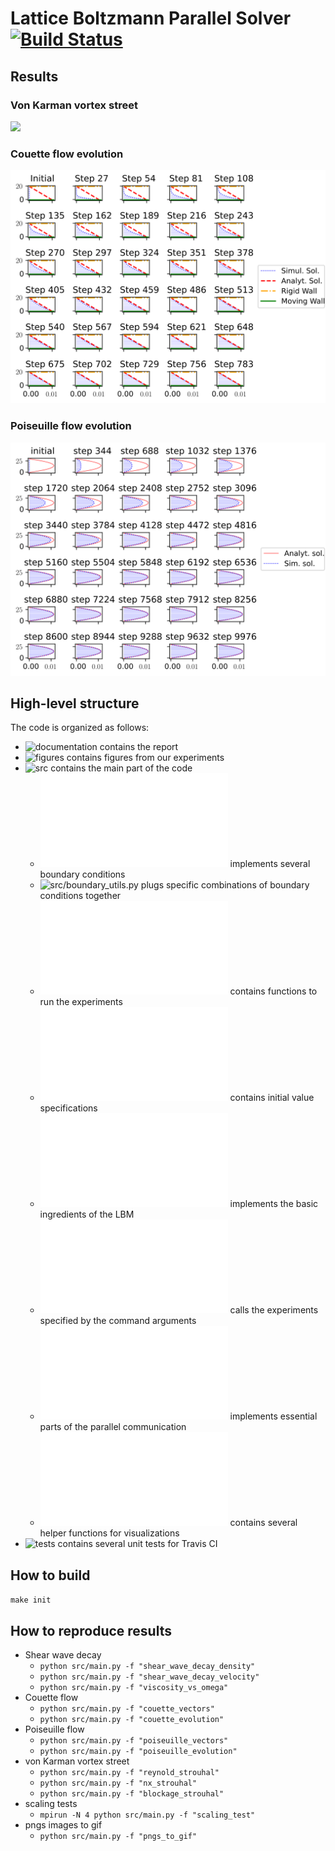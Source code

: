 # Lattice Boltzmann Parallel Solver [![Build Status](https://travis-ci.com/infomon/lattice_boltzman_parallel_solver.svg?branch=master)](https://travis-ci.com/infomon/lattice_boltzman_parallel_solver)

## Results

### Von Karman vortex street
<img src="https://raw.githubusercontent.com/infomon/lattice_boltzmann_parallel_solver/master/figures/von_karman_vortex_shedding/png_to_gif.gif" />

### Couette flow evolution
![Couette flow](figures/couette_flow/vel_vectors_evolution.svg)

### Poiseuille flow evolution
![Poiseuille flow](figures/poiseuille_flow/vel_vectors_evolution.svg)

## High-level structure
The code is organized as follows:
- ![documentation](documentation) contains the report
- ![figures](figures) contains figures from our experiments
- ![src](src) contains the main part of the code
  - ![src/boundary_conditions.py](src/boundary_conditions.py) implements several boundary conditions
  - ![src/boundary_utils.py](src/boundary_utils) plugs specific combinations of boundary conditions together
  - ![src/experiments.py](src/experiments.py) contains functions to run the experiments
  - ![src/initial_values.py](src/initial_values.py) contains initial value specifications
  - ![src/lattice_boltzmann_method.py](src/lattice_boltzmann_method.py) implements the basic ingredients of the LBM
  - ![src/main.py](src/main.py) calls the experiments specified by the command arguments
  - ![src/parallelization_utils.py](src/parallelization_utils.py) implements essential parts of the parallel communication
  - ![src/visualizations_utils.py](src/visualizations_utils.py) contains several helper functions for visualizations
- ![tests](tests) contains several unit tests for Travis CI

## How to build
`make init`

## How to reproduce results
- Shear wave decay
  - `python src/main.py -f "shear_wave_decay_density"`
  - `python src/main.py -f "shear_wave_decay_velocity"`
  - `python src/main.py -f "viscosity_vs_omega"`
- Couette flow
  - `python src/main.py -f "couette_vectors"`
  - `python src/main.py -f "couette_evolution"`
- Poiseuille flow
  - `python src/main.py -f "poiseuille_vectors"`
  - `python src/main.py -f "poiseuille_evolution"`
- von Karman vortex street
  - `python src/main.py -f "reynold_strouhal"`
  - `python src/main.py -f "nx_strouhal"`
  - `python src/main.py -f "blockage_strouhal"`
- scaling tests
  - `mpirun -N 4 python src/main.py -f "scaling_test"`
- pngs images to gif
  - `python src/main.py -f "pngs_to_gif"`
